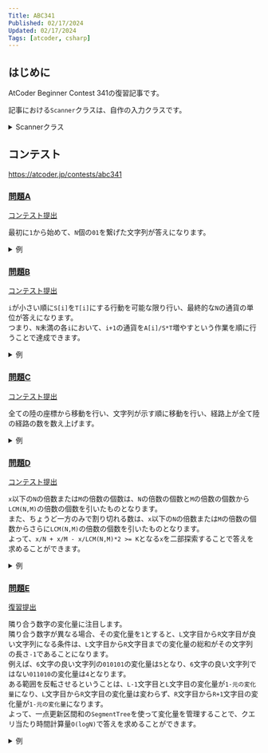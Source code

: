 ```yaml
---
Title: ABC341
Published: 02/17/2024
Updated: 02/17/2024
Tags: [atcoder, csharp]
---
```


## はじめに

AtCoder Beginner Contest 341の復習記事です。

記事における`Scanner`クラスは、自作の入力クラスです。

<details>
<summary>Scannerクラス</summary>

```csharp
public static class Scanner
{
    public static T Scan<T>() where T : IConvertible => Convert<T>(ScanStringArray()[0]);
    public static (T1, T2) Scan<T1, T2>() where T1 : IConvertible where T2 : IConvertible
    {
        var input = ScanStringArray();
        return (Convert<T1>(input[0]), Convert<T2>(input[1]));
    }
    public static (T1, T2, T3) Scan<T1, T2, T3>() where T1 : IConvertible where T2 : IConvertible where T3 : IConvertible
    {
        var input = ScanStringArray();
        return (Convert<T1>(input[0]), Convert<T2>(input[1]), Convert<T3>(input[2]));
    }
    public static (T1, T2, T3, T4) Scan<T1, T2, T3, T4>() where T1 : IConvertible where T2 : IConvertible where T3 : IConvertible where T4 : IConvertible
    {
        var input = ScanStringArray();
        return (Convert<T1>(input[0]), Convert<T2>(input[1]), Convert<T3>(input[2]), Convert<T4>(input[3]));
    }
    public static (T1, T2, T3, T4, T5) Scan<T1, T2, T3, T4, T5>() where T1 : IConvertible where T2 : IConvertible where T3 : IConvertible where T4 : IConvertible where T5 : IConvertible
    {
        var input = ScanStringArray();
        return (Convert<T1>(input[0]), Convert<T2>(input[1]), Convert<T3>(input[2]), Convert<T4>(input[3]), Convert<T5>(input[4]));
    }
    public static (T1, T2, T3, T4, T5, T6) Scan<T1, T2, T3, T4, T5, T6>() where T1 : IConvertible where T2 : IConvertible where T3 : IConvertible where T4 : IConvertible where T5 : IConvertible where T6 : IConvertible
    {
        var input = ScanStringArray();
        return (Convert<T1>(input[0]), Convert<T2>(input[1]), Convert<T3>(input[2]), Convert<T4>(input[3]), Convert<T5>(input[4]), Convert<T6>(input[5]));
    }
    public static IEnumerable<T> ScanEnumerable<T>() where T : IConvertible => ScanStringArray().Select(Convert<T>);
    private static string[] ScanStringArray()
    {
        var line = Console.ReadLine()?.Trim() ?? string.Empty;
        return string.IsNullOrEmpty(line) ? Array.Empty<string>() : line.Split(' ');
    }
    private static T Convert<T>(string value) where T : IConvertible => (T)System.Convert.ChangeType(value, typeof(T));
}
```

</details>

## コンテスト

<https://atcoder.jp/contests/abc341>

### [問題A](https://atcoder.jp/contests/abc341/tasks/abc341_a)

[コンテスト提出](https://atcoder.jp/contests/ABC341/submissions/50329620)

最初に`1`から始めて、`N`個の`01`を繋げた文字列が答えになります。

<details>
<summary>例</summary>

```csharp
public static void Solve()
{
    var N = Scanner.Scan<int>();
    var builder = new StringBuilder();
    builder.Append('1');
    for (var i = 0; i < N; i++)
    {
        builder.Append("01");
    }

    var answer = builder.ToString();
    Console.WriteLine(answer);
}
```

</details>

### [問題B](https://atcoder.jp/contests/abc341/tasks/abc341_b)

[コンテスト提出](https://atcoder.jp/contests/ABC341/submissions/50336089)

`i`が小さい順に`S[i]`を`T[i]`にする行動を可能な限り行い、最終的な`N`の通貨の単位が答えになります。  
つまり、`N`未満の各`i`において、`i+1`の通貨を`A[i]/S*T`増やすという作業を順に行うことで達成できます。

<details>
<summary>例</summary>

```csharp
public static void Solve()
{
    var N = Scanner.Scan<int>();
    var A = Scanner.ScanEnumerable<long>().ToArray();
    for (var i = 0; i < N - 1; i++)
    {
        var (s, t) = Scanner.Scan<long, long>();
        A[i + 1] += t * (A[i] / s);
    }

    var answer = A[^1];
    Console.WriteLine(answer);
}
```

</details>

### [問題C](https://atcoder.jp/contests/abc341/tasks/abc341_c)

[コンテスト提出](https://atcoder.jp/contests/ABC341/submissions/50345688)

全ての陸の座標から移動を行い、文字列が示す順に移動を行い、経路上が全て陸の経路の数を数え上げます。

<details>
<summary>例</summary>

```csharp
public static void Solve()
{
    var (H, W, N) = Scanner.Scan<int, int, int>();
    var T = Scanner.Scan<string>();
    var G = new char[H][];
    for (var i = 0; i < H; i++)
    {
        G[i] = Scanner.Scan<string>().ToCharArray();
    }

    (int dh, int dw) Delta(char d)
    {
        return d switch
        {
            'L' => (0, -1),
            'R' => (0, 1),
            'U' => (-1, 0),
            'D' => (1, 0),
            _ => (0, 0)
        };
    }

    (int h, int w) F(int ch, int cw)
    {
        foreach (var d in T)
        {
            var (dh, dw) = Delta(d);
            var (nh, nw) = (ch + dh, cw + dw);
            if (nh < 0 || H <= nh || nw < 0 || W <= nw) return (-1, -1);
            if (G[nh][nw] == '#') return (-1, -1);
            ch = nh;
            cw = nw;
        }

        return (ch, cw);
    }

    var ok = new bool[H, W];
    for (var i = 0; i < H; i++)
    {
        for (var j = 0; j < W; j++)
        {
            if (G[i][j] == '#') continue;
            var (ch, cw) = F(i, j);
            if (ch < 0 || cw < 0) continue;
            ok[ch, cw] = true;
        }
    }

    var answer = 0;
    for (var i = 0; i < H; i++)
    {
        for (var j = 0; j < W; j++)
        {
            if (ok[i, j]) answer++;
        }
    }

    Console.WriteLine(answer);
}
```

</details>

### [問題D](https://atcoder.jp/contests/abc341/tasks/abc341_d)

[コンテスト提出](https://atcoder.jp/contests/ABC341/submissions/50370958)  

`x`以下の`N`の倍数または`M`の倍数の個数は、`N`の倍数の個数と`M`の倍数の個数から`LCM(N,M)`の倍数の個数を引いたものとなります。  
また、ちょうど一方のみで割り切れる数は、`x`以下の`N`の倍数または`M`の倍数の個数からさらに`LCM(N,M)`の倍数の個数を引いたものとなります。  
よって、`x/N + x/M - x/LCM(N,M)*2 >= K`となる`x`を二部探索することで答えを求めることができます。

<details>
<summary>例</summary>

```csharp
public static void Solve()
{
    var (N, M, K) = Scanner.Scan<long, long, long>();
    var lcm = Lcm(N, M);

    bool F(long x)
    {
        return (x / N) + (x / M) - ((x / lcm) * 2) >= K;
    }

    const long Inf = 1L << 60;
    var answer = BinarySearch(0, Inf, F);
    Console.WriteLine(answer);
}

public static long Gcd(long a, long b) => b == 0 ? a : Gcd(b, a % b);
public static long Lcm(long a, long b) => a / Gcd(a, b) * b;

public static T BinarySearch<T>(T ng, T ok, Func<T, bool> f) where T : INumber<T> => BinarySearch(ng, ok, f, T.One);

public static T BinarySearch<T>(T ng, T ok, Func<T, bool> f, T eps) where T : INumber<T>
{
    var one = T.One;
    var two = one + one;
    while (T.Abs(ok - ng) > eps)
    {
        var m = ng + (ok - ng) / two;
        if (f(m)) ok = m;
        else ng = m;
    }

    return ok;
}
```

</details>

### [問題E](https://atcoder.jp/contests/abc341/tasks/abc341_e)

[復習提出](https://atcoder.jp/contests/ABC341/submissions/50390978)

隣り合う数字の変化量に注目します。  
隣り合う数字が異なる場合、その変化量を`1`とすると、`L`文字目から`R`文字目が良い文字列になる条件は、`L`文字目から`R`文字目までの変化量の総和がその文字列の長さ`-1`であることになります。  
例えば、`6`文字の良い文字列の`010101`の変化量は`5`となり、`6`文字の良い文字列ではない`011010`の変化量は`4`となります。  
ある範囲を反転させるということは、`L-1`文字目と`L`文字目の変化量が`1-元の変化量`になり、`L`文字目から`R`文字目の変化量は変わらず、`R`文字目から`R+1`文字目の変化量が`1-元の変化量`になります。  
よって、一点更新区間和の`SegmentTree`を使って変化量を管理することで、クエリ当たり時間計算量`O(logN)`で答えを求めることができます。

<details>
<summary>例</summary>

```csharp
public static void Solve()
{
    var (N, Q) = Scanner.Scan<int, int>();
    var S = Scanner.Scan<string>().ToArray();
    var A = new int[N - 1];

    var st = new SegmentTree<int>(N + 1, new Oracle());
    for (var i = 0; i + 1 < N; i++)
    {
        st.Set(i + 1, S[i] == S[i + 1] ? 0 : 1);
    }

    while (Q-- > 0)
    {
        var (t, l, r) = Scanner.Scan<int, int, int>();
        if (t == 1)
        {
            st.Set(l - 1, 1 - st.Get(l - 1));
            st.Set(r, 1 - st.Get(r));
        }
        else
        {
            var answer = st.Query(l, r) == r - l;
            Console.WriteLine(answer ? "Yes" : "No");
        }
    }
}

public class Oracle : IOracle<int>
{
    public int IdentityElement => 0;

    public int Operate(int a, int b)
    {
        return a + b;
    }
}

public interface IOracle<TMonoid>
{
    TMonoid IdentityElement { get; }
    TMonoid Operate(TMonoid a, TMonoid b);
}

public class SegmentTree<TMonoid>
{
    public int Length { get; }
    private readonly IOracle<TMonoid> _oracle;
    private readonly TMonoid[] _data;
    private readonly int _log;
    private readonly int _dataSize;

    public SegmentTree(IReadOnlyCollection<TMonoid> source, IOracle<TMonoid> oracle) : this(source.Count, oracle)
    {
        var idx = _dataSize;
        foreach (var value in source) _data[idx++] = value;
        for (var i = _dataSize - 1; i >= 1; i--) Update(i);
    }

    public SegmentTree(int length, IOracle<TMonoid> oracle)
    {
        if (length < 0) throw new ArgumentOutOfRangeException(nameof(length));
        Length = length;
        _oracle = oracle;
        while (1 << _log < Length) _log++;
        _dataSize = 1 << _log;
        _data = new TMonoid[_dataSize << 1];
        Array.Fill(_data, oracle.IdentityElement);
    }

    public void Set(int index, TMonoid value)
    {
        if (index < 0 || Length <= index) throw new ArgumentOutOfRangeException(nameof(index));
        index += _dataSize;
        _data[index] = value;
        for (var i = 1; i <= _log; i++) Update(index >> i);
    }

    public TMonoid Get(int index)
    {
        if (index < 0 || Length <= index) throw new ArgumentOutOfRangeException(nameof(index));
        return _data[index + _dataSize];
    }

    public TMonoid Query(int left, int right)
    {
        if (left < 0 || right < left || Length < right) throw new ArgumentOutOfRangeException();
        var (sml, smr) = (_oracle.IdentityElement, _oracle.IdentityElement);
        left += _dataSize;
        right += _dataSize;
        while (left < right)
        {
            if ((left & 1) == 1) sml = _oracle.Operate(sml, _data[left++]);
            if ((right & 1) == 1) smr = _oracle.Operate(_data[--right], smr);
            left >>= 1;
            right >>= 1;
        }

        return _oracle.Operate(sml, smr);
    }

    public TMonoid QueryToAll() => _data[1];

    public int MaxRight(int left, Func<TMonoid, bool> predicate)
    {
        if (left < 0 || Length < left) throw new ArgumentOutOfRangeException(nameof(left));
        if (predicate is null) throw new ArgumentNullException(nameof(predicate));
        if (!predicate(_oracle.IdentityElement)) throw new ArgumentException(nameof(predicate));
        if (left == Length) return Length;
        left += _dataSize;
        var sm = _oracle.IdentityElement;
        do
        {
            while ((left & 1) == 0) left >>= 1;
            if (!predicate(_oracle.Operate(sm, _data[left])))
            {
                while (left < _dataSize)
                {
                    left <<= 1;
                    var tmp = _oracle.Operate(sm, _data[left]);
                    if (!predicate(tmp)) continue;
                    sm = tmp;
                    left++;
                }

                return left - _dataSize;
            }

            sm = _oracle.Operate(sm, _data[left]);
            left++;
        } while ((left & -left) != left);

        return Length;
    }

    public int MinLeft(int right, Func<TMonoid, bool> predicate)
    {
        if (right < 0 || Length < right) throw new ArgumentOutOfRangeException(nameof(right));
        if (predicate is null) throw new ArgumentNullException(nameof(predicate));
        if (!predicate(_oracle.IdentityElement)) throw new ArgumentException(nameof(predicate));
        if (right == 0) return 0;
        right += _dataSize;
        var sm = _oracle.IdentityElement;
        do
        {
            right--;
            while (right > 1 && (right & 1) == 1) right >>= 1;
            if (!predicate(_oracle.Operate(_data[right], sm)))
            {
                while (right < _dataSize)
                {
                    right = (right << 1) + 1;
                    var tmp = _oracle.Operate(_data[right], sm);
                    if (!predicate(tmp)) continue;
                    sm = tmp;
                    right--;
                }

                return right + 1 - _dataSize;
            }

            sm = _oracle.Operate(_data[right], sm);
        } while ((right & -right) != right);

        return 0;
    }

    private void Update(int k) => _data[k] = _oracle.Operate(_data[k << 1], _data[(k << 1) + 1]);
}
```

</details>
